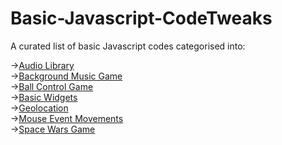 # Basic-Javascript-CodeTweaks
A curated list of basic Javascript codes categorised into:

->[Audio Library](https://github.com/Donyme/Basic-Javascript-CodeTweaks/tree/master/Basic%20Javascript%20Code%20Tweaks/Audio%20library)<br/>
->[Background Music Game](https://github.com/Donyme/Basic-Javascript-CodeTweaks/tree/master/Basic%20Javascript%20Code%20Tweaks/Background%20Music%20Game)<br/>
->[Ball Control Game](https://github.com/Donyme/Basic-Javascript-CodeTweaks/tree/master/Basic%20Javascript%20Code%20Tweaks/Ball%20Control%20Game)<br/>
->[Basic Widgets](https://github.com/Donyme/Basic-Javascript-CodeTweaks/tree/master/Basic%20Javascript%20Code%20Tweaks/Basic%20widgets)<br/>
->[Geolocation](https://github.com/Donyme/Basic-Javascript-CodeTweaks/tree/master/Basic%20Javascript%20Code%20Tweaks/Geolocation)<br/>
->[Mouse Event Movements](https://github.com/Donyme/Basic-Javascript-CodeTweaks/tree/master/Basic%20Javascript%20Code%20Tweaks/Mouse%20movement%20events)<br/>
->[Space Wars Game](https://github.com/Donyme/Basic-Javascript-CodeTweaks/tree/master/Basic%20Javascript%20Code%20Tweaks/Space%20wars%20game)<br/>
